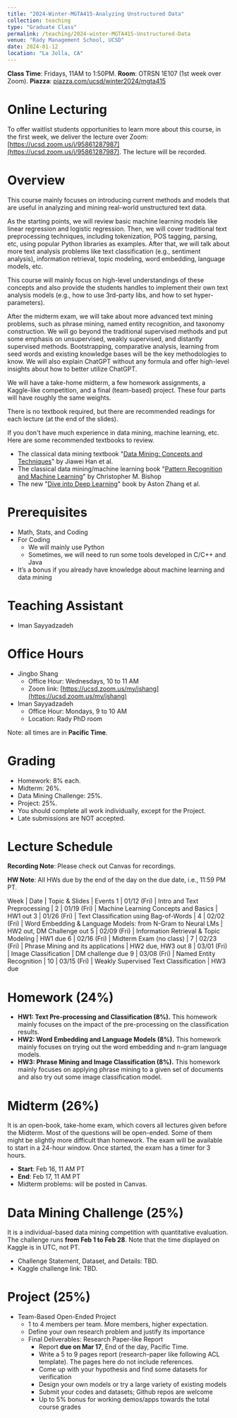 ```yaml
---
title: "2024-Winter-MGTA415-Analyzing Unstructured Data"
collection: teaching
type: "Graduate Class"
permalink: /teaching/2024-winter-MGTA415-Unstructured-Data
venue: "Rady Management School, UCSD"
date: 2024-01-12
location: "La Jolla, CA"
---
```


**Class Time**: Fridays, 11AM to 1:50PM.  **Room**: OTRSN 1E107 (1st week over Zoom).  **Piazza**: [piazza.com/ucsd/winter2024/mgta415](https://piazza.com/ucsd/winter2024/mgta415)


Online Lecturing
======

To offer waitlist students opportunities to learn more about this course, in the first week, we deliver the lecture over Zoom: [https://ucsd.zoom.us/j/95861287987](https://ucsd.zoom.us/j/95861287987). The lecture will be recorded. 


Overview
======

This course mainly focuses on introducing current methods and models that are useful in analyzing and mining real-world unstructured text data.

As the starting points, we will review basic machine learning models like linear regression and logistic regression. Then, we will cover traditional text preprocessing techniques, including tokenization, POS tagging, parsing, etc, using popular Python libraries as examples. After that, we will talk about more text analysis problems like text classification (e.g., sentiment analysis), information retrieval, topic modeling, word embedding, language models, etc.

This course will mainly focus on high-level understandings of these concepts and also provide the students handles to implement their own text analysis models (e.g., how to use 3rd-party libs, and how to set hyper-parameters).

After the midterm exam, we will take about more advanced text mining problems, such as phrase mining, named entity recognition, and taxonomy construction. We will go beyond the traditional supervised methods and put some emphasis on unsupervised, weakly supervised, and distantly supervised methods. Bootstrapping, comparative analysis, learning from seed words and existing knowledge bases will be the key methodologies to know. We will also explain ChatGPT without any formula and offer high-level insights about how to better utilize ChatGPT.

We will have a take-home midterm, a few homework assignments, a Kaggle-like competition, and a final (team-based) project. These four parts will have roughly the same weights.

There is no textbook required, but there are recommended readings for each lecture (at the end of the slides).

If you don't have much experience in data mining, machine learning, etc. Here are some recommended textbooks to review.

- The classical data mining textbook "[Data Mining: Concepts and Techniques](https://books.google.com/books/about/Data_Mining_Concepts_and_Techniques.html?id=pQws07tdpjoC&source=kp_book_description)" by Jiawei Han et al.
- The classical data mining/machine learning book "[Pattern Recognition and Machine Learning](https://books.google.com/books/about/Pattern_Recognition_and_Machine_Learning.html?id=HL4HrgEACAAJ&source=kp_book_description)" by Christopher M. Bishop
- The new "[Dive into Deep Learning](https://d2l.ai/)" book by Aston Zhang et al.


Prerequisites
======

- Math, Stats, and Coding
- For Coding
    - We will mainly use Python
    - Sometimes, we will need to run some tools developed in C/C++ and Java
- It’s a bonus if you already have knowledge about machine learning and data mining

Teaching Assistant
======

- Iman Sayyadzadeh

Office Hours
======

- Jingbo Shang
    - Office Hour: Wednesdays, 10 to 11 AM
    - Zoom link: [https://ucsd.zoom.us/my/jshang](https://ucsd.zoom.us/my/jshang)
- Iman Sayyadzadeh
    - Office Hour: Mondays, 9 to 10 AM
    - Location: Rady PhD room

Note: all times are in **Pacific Time**.

Grading
======

- Homework: 8% each. 
- Midterm: 26%.
- Data Mining Challenge: 25%.
- Project: 25%.
- You should complete all work individually, except for the Project.
- Late submissions are NOT accepted.

Lecture Schedule
======

**Recording Note**: Please check out Canvas for recordings.

**HW Note**: All HWs due by the end of the day on the due date, i.e., 11:59 PM PT. 

Week | Date        | Topic & Slides                                              | Events
1    | 01/12 (Fri) | Intro and Text Preprocessing | 
2    | 01/19 (Fri) | Machine Learning Concepts and Basics | HW1 out
3    | 01/26 (Fri) | Text Classification using Bag-of-Words | 
4    | 02/02 (Fri) | Word Embedding & Language Models: from N-Gram to Neural LMs | HW2 out, DM Challenge out
5    | 02/09 (Fri) | Information Retrieval & Topic Modeling | HW1 due
6    | 02/16 (Fri) | Midterm Exam (no class) |
7    | 02/23 (Fri) | Phrase Mining and its applications | HW2 due, HW3 out
8    | 03/01 (Fri) | Image Classification | DM challenge due
9    | 03/08 (Fri) | Named Entity Recognition | 
10   | 03/15 (Fri) | Weakly Supervised Text Classification | HW3 due

Homework (24%)
======

- **HW1: Text Pre-processing and Classification (8%).** This homework mainly focuses on the impact of the pre-processing on the classification results.
- **HW2: Word Embedding and Language Models (8%).** This homework mainly focuses on trying out the word embedding and n-gram language models. 
- **HW3: Phrase Mining and Image Classification (8%).** This homework mainly focuses on applying phrase mining to a given set of documents and also try out some image classification model.

Midterm (26%)
======

It is an open-book, take-home exam, which covers all lectures given before the Midterm. Most of the questions will be open-ended. Some of them might be slightly more difficult than homework. The exam will be available to start in a 24-hour window. Once started, the exam has a timer for 3 hours.

- **Start**: Feb 16, 11 AM PT
- **End**: Feb 17, 11 AM PT
- Midterm problems: will be posted in Canvas.

Data Mining Challenge (25%)
======

It is a individual-based data mining competition with quantitative evaluation. The challenge runs **from Feb 1 to Feb 28**. Note that the time displayed on Kaggle is in UTC, not PT.

- Challenge Statement, Dataset, and Details: TBD.
- Kaggle challenge link: TBD.

Project (25%)
======

- Team-Based Open-Ended Project
    - 1 to 4 members per team. More members, higher expectation.
    - Define your own research problem and justify its importance
    - Final Deliverables: Research Paper-like Report
        - Report **due on Mar 17**, End of the day, Pacific Time. 
        - Write a 5 to 9 pages report (research-paper like following ACL template). The pages here do not include references.
        - Come up with your hypothesis and find some datasets for verification
        - Design your own models or try a large variety of existing models
        - Submit your codes and datasets; Github repos are welcome
        - Up to 5% bonus for working demos/apps towards the total course grades
